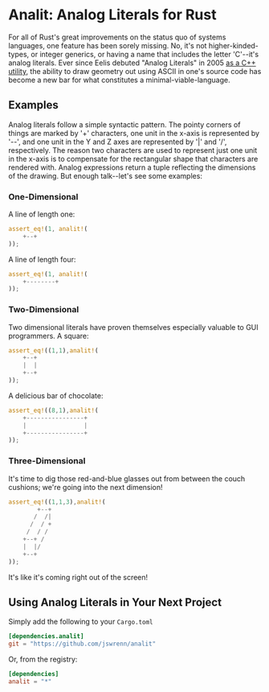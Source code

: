 # Analit: Analog Literals for Rust
For all of Rust's great improvements on the status quo of systems languages, one feature has been sorely missing. No, it's not higher-kinded-types, or integer generics, or having a name that includes the letter 'C'--it's analog literals. Ever since Eelis debuted "Analog Literals" in 2005 [as a C++ utility](http://www.eelis.net/C++/analogliterals.xhtml), the ability to draw geometry out using ASCII in one's source code has become a new bar for what constitutes a minimal-viable-language.

## Examples
Analog literals follow a simple syntactic pattern. The pointy corners of things are marked by '+' characters, one unit in the x-axis is represented by '--', and one unit in the Y and Z axes are represented by '|' and '/', respectively. The reason two characters are used to represent just one unit in the x-axis is to compensate for the rectangular shape that characters are rendered with. Analog expressions return a tuple reflecting the dimensions of the drawing. But enough talk--let's see some examples:

### One-Dimensional
A line of length one:
```rust
assert_eq!(1, analit!(
    +--+
));
```

A line of length four:
```rust
assert_eq!(1, analit!(
    +--------+
));
```

### Two-Dimensional
Two dimensional literals have proven themselves especially valuable to GUI programmers. A square:
```rust
assert_eq!((1,1),analit!(
    +--+
    |  |
    +--+
));
```
A delicious bar of chocolate:
```rust
assert_eq!((8,1),analit!(
    +----------------+
    |                |
    +----------------+
));
```
### Three-Dimensional
It's time to dig those red-and-blue glasses out from between the couch cushions; we're going into the next dimension!
```rust
assert_eq!((1,1,3),analit!(
        +--+
       /  /|
      /  / +
     /  / /
    +--+ /
    |  |/
    +--+
));
```
It's like it's coming right out of the screen!

## Using Analog Literals in Your Next Project
Simply add the following to your `Cargo.toml`

```toml
[dependencies.analit]
git = "https://github.com/jswrenn/analit"
```

Or, from the registry:
```toml
[dependencies]
analit = "*"
```

